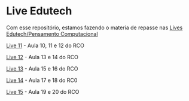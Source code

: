 # Live Edutech

Com esse repositório, estamos fazendo o materia de repasse nas [Lives Edutech/Pensamento Computacional](https://www.youtube.com/watch?v=oE1fHc9FZeI&list=PL3Pp-Oucbh0E1Sr_zAfXG9CyiH4lyqVwQ&ab_channel=SEEDWEB)

[Live 11](https://youtu.be/7N-tJxAkOsg?list=PL3Pp-Oucbh0E1Sr_zAfXG9CyiH4lyqVwQ) - Aula 10, 11 e 12 do RCO

[Live 12](https://youtu.be/Zd9yb-DnY58?list=PL3Pp-Oucbh0E1Sr_zAfXG9CyiH4lyqVwQ) - Aula 13 e 14 do RCO

[Live 13](https://youtu.be/daI7eNau_I4?list=PL3Pp-Oucbh0E1Sr_zAfXG9CyiH4lyqVwQ) - Aula 15 e 16 do RCO

[Live 14](https://youtu.be/oYtLRzm4904?list=PL3Pp-Oucbh0E1Sr_zAfXG9CyiH4lyqVwQ) - Aula 17 e 18 do RC0

[Live 15](https://youtu.be/kOl9fCqTQIQ?list=PL3Pp-Oucbh0E1Sr_zAfXG9CyiH4lyqVwQ) - Aula 19 e 20 do RCO


